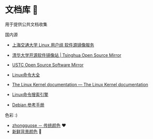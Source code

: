 # 文档库 🌲

用于提供公共文档收集

国内源

- [上海交通大学 Linux 用户组 软件源镜像服务](https://mirrors.sjtug.sjtu.edu.cn)
- [清华大学开源软件镜像站 | Tsinghua Open Source Mirror](https://mirrors.tuna.tsinghua.edu.cn)
- [USTC Open Source Software Mirror](https://mirrors.ustc.edu.cn)

- [Linux命令大全](https://www.linuxcool.com)
- [The Linux Kernel documentation — The Linux Kernel documentation](https://www.kernel.org/doc/html/latest/)
- [Linux命令搜索引擎](https://wangchujiang.com/linux-command/)
- [Debian 参考手册](https://www.debian.org/doc/manuals/debian-reference/)

色彩 :)

- [zhongguose － 传统颜色](zhongguose.com) ❤️
- [新鲜背景颜色](https://webgradients.com) 🔫
